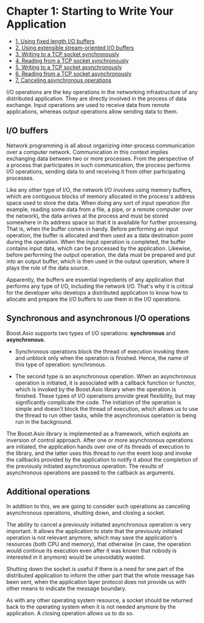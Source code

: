 # Chapter 1: Starting to Write Your Application

- [1. Using fixed length I/O buffers](recipe_01/README.md)
- [2. Using extensible stream-oriented I/O buffers](recipe_02/README.md)
- [3. Writing to a TCP socket synchronously](recipe_03/README.md)
- [4. Reading from a TCP socket synchronously](recipe_04/README.md)
- [5. Writing to a TCP socket asynchronously](recipe_05/README.md)
- [6. Reading from a TCP socket asynchronously](recipe_06/README.md)
- [7. Canceling asynchronous operations](recipe_07/README.md)

I/O operations are the key operations in the networking infrastructure of any distributed application. They are directly involved in the process of data exchange. Input operations are used to receive data from remote applications, whereas output operations allow sending data to them.

## I/O buffers
Network programming is all about organizing inter-process communication over a computer network. Communication in this context implies exchanging data between two or more processes. From the perspective of a process that participates in such communication, the process performs I/O operations, sending data to and receiving it from other participating processes.

Like any other type of I/O, the network I/O involves using memory buffers, which are contiguous blocks of memory allocated in the process's address space used to store the data. When doing any sort of input operation (for example, reading some data from a file, a pipe, or a remote computer over the network), the data arrives at the process and must be stored somewhere in its address space so that it is available for further processing. That is, when the buffer comes in handy. Before performing an input operation, the buffer is allocated and then used as a data destination point during the operation. When the input operation is completed, the buffer contains input data, which can be processed by the application. Likewise, before performing the output operation, the data must be prepared and put into an output buffer, which is then used in the output operation, where it plays the role of the data source.

Apparently, the buffers are essential ingredients of any application that performs any type of I/O, including the network I/O. That's why it is critical for the developer who develops a distributed application to know how to allocate and prepare the I/O buffers to use them in the I/O operations.

## Synchronous and asynchronous I/O operations
Boost.Asio supports two types of I/O operations: **synchronous** and **asynchronous**.
- Synchronous operations block the thread of execution invoking them and unblock only when the operation is finished. Hence, the name of this type of operation: synchronous.

- The second type is an asynchronous operation. When an asynchronous operation is initiated, it is associated with a callback function or functor, which is invoked by the Boost.Asio library when the operation is finished. These types of I/O operations provide great flexibility, but may significantly complicate the code. The initiation of the operation is simple and doesn't block the thread of execution, which allows us to use the thread to run other tasks, while the asynchronous operation is being run in the background.

The Boost.Asio library is implemented as a framework, which exploits an inversion of control approach. After one or more asynchronous operations are initiated, the application hands over one of its threads of execution to the library, and the latter uses this thread to run the event loop and invoke the callbacks provided by the application to notify it about the completion of the previously initiated asynchronous operation. The results of asynchronous operations are passed to the callback as arguments.

## Additional operations
In addition to this, we are going to consider such operations as canceling asynchronous operations, shutting down, and closing a socket.

The ability to cancel a previously initiated asynchronous operation is very important. It allows the application to state that the previously initiated operation is not relevant anymore, which may save the application's resources (both CPU and memory), that otherwise (in case, the operation would continue its execution even after it was known that nobody is interested in it anymore) would be unavoidably wasted.

Shutting down the socket is useful if there is a need for one part of the distributed application to inform the other part that the whole message has been sent, when the application layer protocol does not provide us with other means to indicate the message boundary.

As with any other operating system resource, a socket should be returned back to the operating system when it is not needed anymore by the application. A closing operation allows us to do so.

